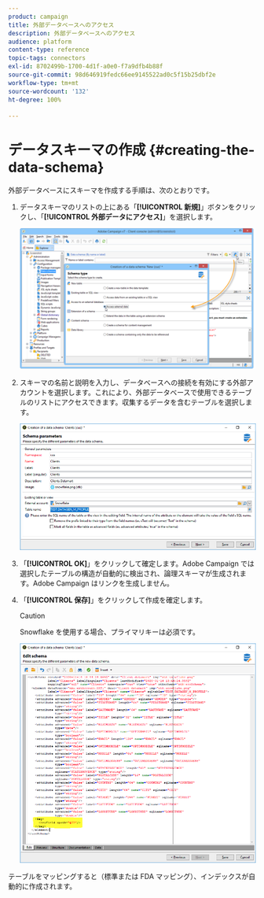 ```yaml
---
product: campaign
title: 外部データベースへのアクセス
description: 外部データベースへのアクセス
audience: platform
content-type: reference
topic-tags: connectors
exl-id: 8702499b-1700-4d1f-a0e0-f7a9dfb4b88f
source-git-commit: 98d646919fedc66ee9145522ad0c5f15b25dbf2e
workflow-type: tm+mt
source-wordcount: '132'
ht-degree: 100%

---
```


# データスキーマの作成 {#creating-the-data-schema}

外部データベースにスキーマを作成する手順は、次のとおりです。

1. データスキーマのリストの上にある「**[!UICONTROL 新規]**」ボタンをクリックし、「**[!UICONTROL 外部データにアクセス]**」を選択します。

   ![](assets/wf_new_schema_fda.png)

1. スキーマの名前と説明を入力し、データベースへの接続を有効にする外部アカウントを選択します。これにより、外部データベースで使用できるテーブルのリストにアクセスできます。収集するデータを含むテーブルを選択します。

   ![](assets/wf_new_schema_select_table_fda.png)

1. 「**[!UICONTROL OK]**」をクリックして確定します。Adobe Campaign では選択したテーブルの構造が自動的に検出され、論理スキーマが生成されます。Adobe Campaign はリンクを生成しません。

1. 「**[!UICONTROL 保存]**」をクリックして作成を確定します。

   >[!CAUTION]
   >
   >Snowflake を使用する場合、プライマリキーは必須です。

   ![](assets/wf_new_schema_generate_fda.png)

テーブルをマッピングすると（標準または FDA マッピング）、インデックスが自動的に作成されます。
